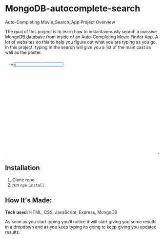 # MongoDB-autocomplete-search
Auto-Completing Movie_Search_App Project Overview

The goal of this project is to learn how to instantaneously search a massive MongoDB database from inside of an Auto-Completing Movie Finder App. A lot of websites do this to help you figure out what you are typing as you go. In this project, typing in the search will give you a list of the main cast as well as the poster. 

<p align="center">
  <img width="600" height="310" src="./autocompleteApp.gif">
</p>

## Installation

1. Clone repo
2. run `npm install`

## How It's Made:

**Tech used:** HTML, CSS, JavaScript, Express, MongoDB

As soon as you start typing you'll notice it will start giving you some results in a dropdown and as you keep typing its going to keep giving you updated results.
